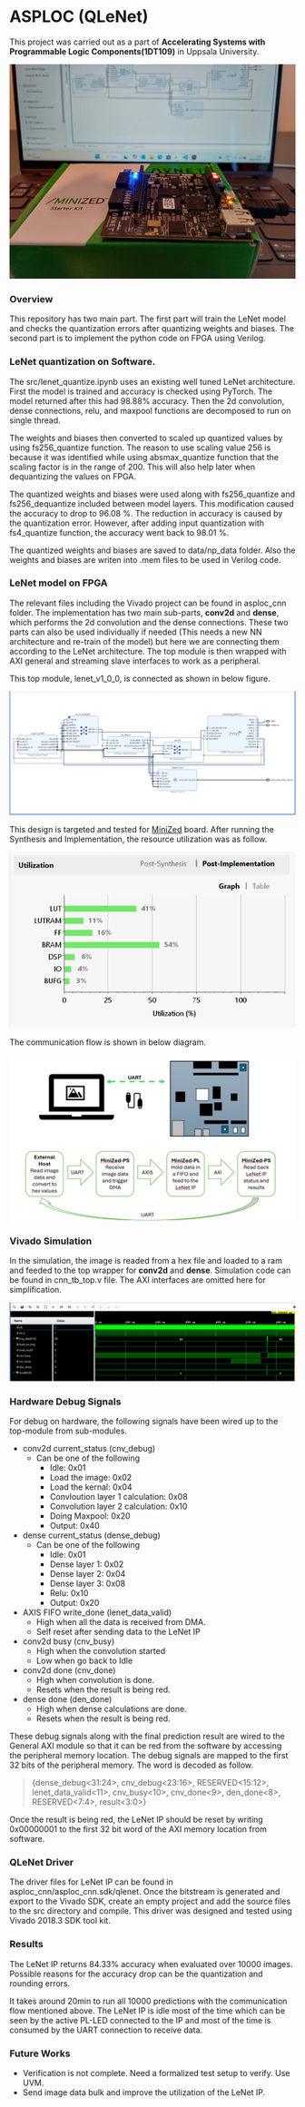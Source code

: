 # ASPLOC (QLeNet)

This project was carried out as a part of **Accelerating Systems with Programmable Logic Components(1DT109)** in Uppsala University. 

![minized board](minized.jpg)

### Overview

This repository has two main part. The first part will train the LeNet model and checks the quantization errors after quantizing weights and biases. The second part is to implement the python code on FPGA using Verilog. 

### LeNet quantization on Software.

The src/lenet_quantize.ipynb uses an existing well tuned LeNet architecture. First the model is trained and accuracy is checked using PyTorch. The model returned after this had 98.88% accuracy. Then the 2d convolution, dense connections, relu, and maxpool functions are decomposed to run on single thread. 

The weights and biases then converted to scaled up quantized values by using fs256_quantize function. The reason to use scaling value 256 is because it was identified while using absmax_quantize function that the scaling factor  is in the range of 200. This will also help later when dequantizing the values on FPGA.

The quantized weights and biases were used along with fs256_quantize and fs256_dequantize included between model layers. This modification caused the accuracy to drop to 96.08 %. The reduction in accuracy is caused by the quantization error. However, after adding input quantization with fs4_quantize function, the accuracy went back to 98.01 %.

The quantized weights and biases are saved to data/np_data folder. Also the weights and biases are writen into .mem files to be used in Verilog code. 

### LeNet model on FPGA

The relevant files including the Vivado project can be found in asploc_cnn folder. The implementation has two main sub-parts, **conv2d** and **dense**, which performs the 2d convolution and the dense connections. These two parts can also be used individually if needed (This needs a new NN architecture and re-train of the model) but here we are connecting them according to the LeNet architecture. The top module is then wrapped with AXI general and streaming slave interfaces to work as a peripheral. 

This top module, lenet_v1_0_0, is connected as shown in below figure. 

![block diagram](bd_1.png)

This design is targeted and tested for [MiniZed](https://minized.org/) board. After running the Synthesis and Implementation, the resource utilization was as follow. 

![resource utilization](ru_1.png)

The communication flow is shown in below diagram. 

![communication flow](comm_1.png)

### Vivado Simulation

In the simulation, the image is readed from a hex file and loaded to a ram and feeded to the top wrapper for **conv2d** and **dense**. Simulation code can be found in cnn_tb_top.v file. The AXI interfaces are omitted here for simplification. 

![simulatin waveform](sim_1.png)

### Hardware Debug Signals

For debug on hardware, the following signals have been wired up to the top-module from sub-modules.
* conv2d current_status (cnv_debug)
    * Can be one of the following
        * Idle: 0x01
        * Load the image: 0x02
        * Load the kernal: 0x04
        * Convloution layer 1 calculation: 0x08
        * Convolution layer 2 calculation: 0x10
        * Doing Maxpool: 0x20
        * Output: 0x40
* dense current_status (dense_debug)
    * Can be one of the following
        * Idle: 0x01
        * Dense layer 1: 0x02
        * Dense layer 2: 0x04
        * Dense layer 3: 0x08
        * Relu: 0x10
        * Output: 0x20
* AXIS FIFO write_done (lenet_data_valid)
    * High when all the data is received from DMA.
    * Self reset after sending data to the LeNet IP
* conv2d busy (cnv_busy)
    * High when the convolution started
    * Low when go back to Idle
* conv2d done (cnv_done)
    * High when convolution is done.
    * Resets when the result is being red.
* dense done (den_done)
    * High when dense calculations are done.
    * Resets when the result is being red. 

These debug signals along with the final prediction result are wired to the General AXI module so that it can be red from the software by accessing the peripheral memory location. The debug signals are mapped to the first 32 bits of the peripheral memory. The word is decoded as follow. 

> {dense_debug<31:24>, cnv_debug<23:16>, RESERVED<15:12>, lenet_data_valid<11>, cnv_busy<10>, cnv_done<9>, den_done<8>, RESERVED<7:4>, result<3:0>}

Once the result is being red, the LeNet IP should be reset by writing 0x00000001 to the first 32 bit word of the AXI memory location from software. 

### QLeNet Driver

The driver files for LeNet IP can be found in asploc_cnn/asploc_cnn.sdk/qlenet. Once the bitstream is generated and export to the Vivado SDK, create an empty project and add the source files to the src directory and compile. This driver was designed and tested using Vivado 2018.3 SDK tool kit. 

### Results

The LeNet IP returns 84.33% accuracy when evaluated over 10000 images. Possible reasons for the accuracy drop can be the quantization and rounding errors.

It takes around 20min to run all 10000 predictions with the communication flow mentioned above. The LeNet IP is idle most of the time which can be seen by the active PL-LED connected to the IP and most of the time is consumed by the UART connection to receive data. 


### Future Works

* Verification is not complete. Need a formalized test setup to verify. Use UVM.
* Send image data bulk and improve the utilization of the LeNet IP.

